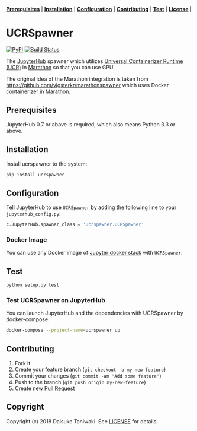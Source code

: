 **[Prerequisites](#prerequisites)** |
**[Installation](#installation)** |
**[Configuration](#configuration)** |
**[Contributing](#contributing)** |
**[Test](#test)** |
**[License](#license)** |


# UCRSpawner

[![PyPI][pypi-image]][pypi-link]
[![Build Status][build-image]][build-link]

The [JupyterHub](http://jupyterhub.readthedocs.io/en/latest/) spawner which utilizes [Universal Containerizer Runtime (UCR)](http://mesos.apache.org/documentation/latest/container-image/) in [Marathon](https://docs.mesosphere.com/1.9/deploying-services/containerizers/ucr/) so that you can use GPU.

The original idea of the Marathon integration is taken from https://github.com/vigsterkr/marathonspawner which uses Docker containerizer in Marathon.

## Prerequisites

JupyterHub 0.7 or above is required, which also means Python 3.3 or above.

## Installation

Install ucrspawner to the system:

```bash
pip install ucrspawner
```

## Configuration

Tell JupyterHub to use `UCRSpawner` by adding the following line to your `jupyterhub_config.py`:


```python
c.JupyterHub.spawner_class = 'ucrspawner.UCRSpawner'
```

### Docker Image

You can use any Docker image of [Jupyter docker stack](https://github.com/jupyter/docker-stacks) with `UCRSpawner`.

## Test

```sh
python setup.py test
```

### Test UCRSpawner on JupyterHub

You can launch JupyterHub and the dependencies with UCRSpawner by docker-compose.

```sh
docker-compose --project-name=ucrspawner up
```

## Contributing

1. Fork it
2. Create your feature branch (`git checkout -b my-new-feature`)
3. Commit your changes (`git commit -am 'Add some feature'`)
4. Push to the branch (`git push origin my-new-feature`)
5. Create new [Pull Request](../../pull/new/master)

## Copyright

Copyright (c) 2018 Daisuke Taniwaki. See [LICENSE](LICENSE) for details.


[pypi-image]:  https://img.shields.io/pypi/v/ucrspawner.svg
[pypi-link]:   https://pypi.python.org/pypi/ucrspawner
[build-image]: https://travis-ci.org/dtaniwaki/ucrspawner.svg
[build-link]:  https://travis-ci.org/dtaniwaki/ucrspawner
